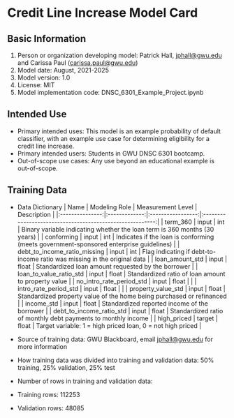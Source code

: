 # Credit Line Increase Model Card

## Basic Information
 1. Person or organization developing model: Patrick Hall, jphall@gwu.edu and Carissa Paul (carissa.paul@gwu.edu)
 2. Model date: August, 2021-2025
 3. Model version: 1.0
 4. License: MIT
 5. Model implementation code: DNSC_6301_Example_Project.ipynb

## Intended Use
   * Primary intended uses: This model is an example probability of default classifier, with an example use case for determining eligibility for a credit line increase.
   * Primary intended users: Students in GWU DNSC 6301 bootcamp.
   * Out-of-scope use cases: Any use beyond an educational example is out-of-scope. 

## Training Data
   * Data Dictionary
     |       Name       | Modeling Role | Measurement Level |                        Description                         |
     |:---------------:|:-------------:|:-----------------:|:---------------------------------------------------------:|
     |     term_360     |     input     |        int        | Binary variable indicating whether the loan term is 360 months (30 years) |
     |    conforming    |     input     |        int        | Indicates if the loan is conforming (meets government-sponsored enterprise guidelines) |
     | debt_to_income_ratio_missing | input | int | Flag indicating if debt-to-income ratio was missing in the original data |
     | loan_amount_std  |     input     |       float       | Standardized loan amount requested by the borrower       |
     | loan_to_value_ratio_std |  input  |      float       | Standardized ratio of loan amount to property value      |
     | no_intro_rate_period_std | input | float |                                                   |
     | intro_rate_period_std | input | float |                                                   |
     | property_value_std |  input      |      float        | Standardized property value of the home being purchased or refinanced |
     |   income_std     |     input     |       float       | Standardized reported income of the borrower             |
     | debt_to_income_ratio_std | input | float | Standardized ratio of monthly debt payments to monthly income |
     |   high_priced    |    target     |       float       | Target variable: 1 = high priced loan, 0 = not high priced |

   * Source of training data: GWU Blackboard, email jphall@gwu.edu for more information
   * How training data was divided into training and validation data: 50% training, 25% validation, 25% test
   * Number of rows in training and validation data:
   * Training rows: 112253
   * Validation rows: 48085
